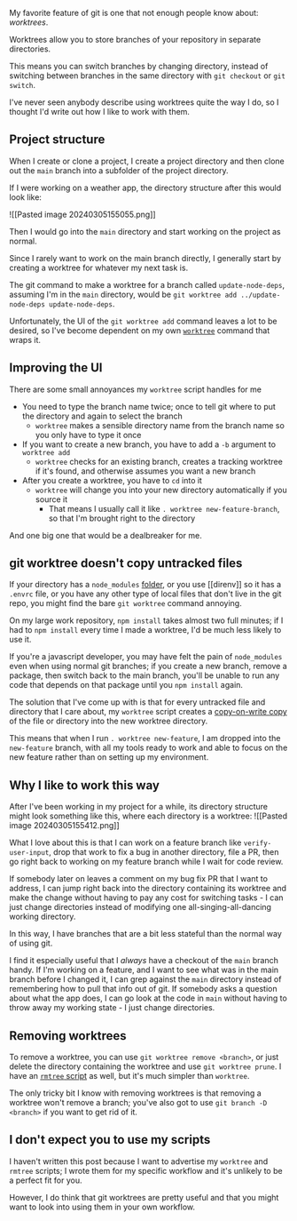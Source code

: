 My favorite feature of git is one that not enough people know about: _worktrees_.

Worktrees allow you to store branches of your repository in separate directories.

This means you can switch branches by changing directory, instead of switching between branches in the same directory with `git checkout` or `git switch`.

I've never seen anybody describe using worktrees quite the way I do, so I thought I'd write out how I like to work with them.

## Project structure

When I create or clone a project, I create a project directory and then clone out the `main` branch into a subfolder of the project directory.

If I were working on a weather app, the directory structure after this would look like:

![[Pasted image 20240305155055.png]]

Then I would go into the `main` directory and start working on the project as normal.

Since I rarely want to work on the main branch directly, I generally start by creating a worktree for whatever my next task is.

The git command to make a worktree for a branch called `update-node-deps`, assuming I'm in the `main` directory, would be `git worktree add ../update-node-deps update-node-deps`.

Unfortunately, the UI of the `git worktree add` command leaves a lot to be desired, so I've become dependent on my own [`worktree`](https://github.com/llimllib/personal_code/blob/daab9eb1/homedir/.local/bin/worktree#L1) command that wraps it.
## Improving the UI

There are some small annoyances my `worktree` script handles for me

- You need to type the branch name twice; once to tell git where to put the directory and again to select the branch
	- `worktree` makes a sensible directory name from the branch name so you only have to type it once
- If you want to create a new branch, you have to add a `-b` argument to `worktree add`
	- `worktree` checks for an existing branch, creates a tracking worktree if it's found, and otherwise assumes you want a new branch
- After you create a worktree, you have to `cd` into it
	- `worktree` will change you into your new directory automatically if you source it
		- That means I usually call it like `. worktree new-feature-branch`, so that I'm brought right to the directory

And one big one that would be a dealbreaker for me.
## git worktree doesn't copy untracked files

If your directory has a `node_modules` [folder](https://miro.medium.com/v2/resize:fit:1200/1*PntM_kvfSfkFDZ5wk6kmGQ.png), or you use [[direnv]] so it has a `.envrc` file, or you have any other type of local files that don't live in the git repo, you might find the bare `git worktree` command annoying.

On my large work repository, `npm install` takes almost two full minutes; if I had to `npm install` every time I made a worktree, I'd be much less likely to use it. 

If you're a javascript developer, you may have felt the pain of `node_modules` even when using normal git branches; if you create a new branch, remove a package, then switch back to the main branch, you'll be unable to run any code that depends on that package until you `npm install` again.

The solution that I've come up with is that for every untracked file and directory that I care about, my `worktree` script creates a [copy-on-write copy](https://github.com/llimllib/personal_code/blob/daab9eb1/homedir/.local/bin/worktree#L35-L58) of the file or directory into the new worktree directory.

This means that when I run `. worktree new-feature`, I am dropped into the `new-feature` branch, with all my tools ready to work and able to focus on the new feature rather than on setting up my environment.

## Why I like to work this way

After I've been working in my project for a while, its directory structure might look something like this, where each directory is a worktree:
![[Pasted image 20240305155412.png]]

What I love about this is that I can work on a feature branch like `verify-user-input`, drop that work to fix a bug in another directory, file a PR, then go right back to working on my feature branch while I wait for code review.

If somebody later on leaves a comment on my bug fix PR that I want to address, I can jump right back into the directory containing its worktree and make the change without having to pay any cost for switching tasks - I can just change directories instead of modifying one all-singing-all-dancing working directory.

In this way, I have branches that are a bit less stateful than the normal way of using git.

I find it especially useful that I _always_ have a checkout of the `main` branch handy. If I'm working on a feature, and I want to see what was in the main branch before I changed it, I can grep against the `main` directory instead of remembering how to pull that info out of git. If somebody asks a question about what the app does, I can go look at the code in `main` without having to throw away my working state - I just change directories.

## Removing worktrees

To remove a worktree, you can use `git worktree remove <branch>`, or just delete the directory containing the worktree and use `git worktree prune`. I have an [`rmtree` script](https://github.com/llimllib/personal_code/blob/daab9eb1da9f777df57c742e5629247a94b54947/homedir/.local/bin/rmtree) as well, but it's much simpler than `worktree`.

The only tricky bit I know with removing worktrees is that removing a worktree won't remove a branch; you've also got to use `git branch -D <branch>` if you want to get rid of it.

## I don't expect you to use my scripts

I haven't written this post because I want to advertise my `worktree` and `rmtree` scripts; I wrote them for my specific workflow and it's unlikely to be a perfect fit for you.

However, I do think that git worktrees are pretty useful and that you might want to look into using them in your own workflow.